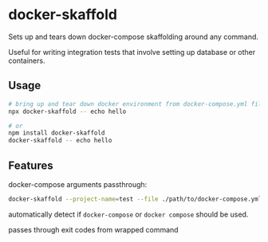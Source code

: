 # docker-skaffold

Sets up and tears down docker-compose skaffolding around any command.

Useful for writing integration tests that involve setting up database or other containers.

## Usage

```bash
# bring up and tear down docker environment from docker-compose.yml file in same directory
npx docker-skaffold -- echo hello

# or
npm install docker-skaffold
docker-skaffold -- echo hello
```

## Features

docker-compose arguments passthrough:

```bash 
docker-skaffold --project-name=test --file ./path/to/docker-compose.yml -- echo hello`
```

automatically detect if `docker-compose` or `docker compose` should be used.

passes through exit codes from wrapped command

